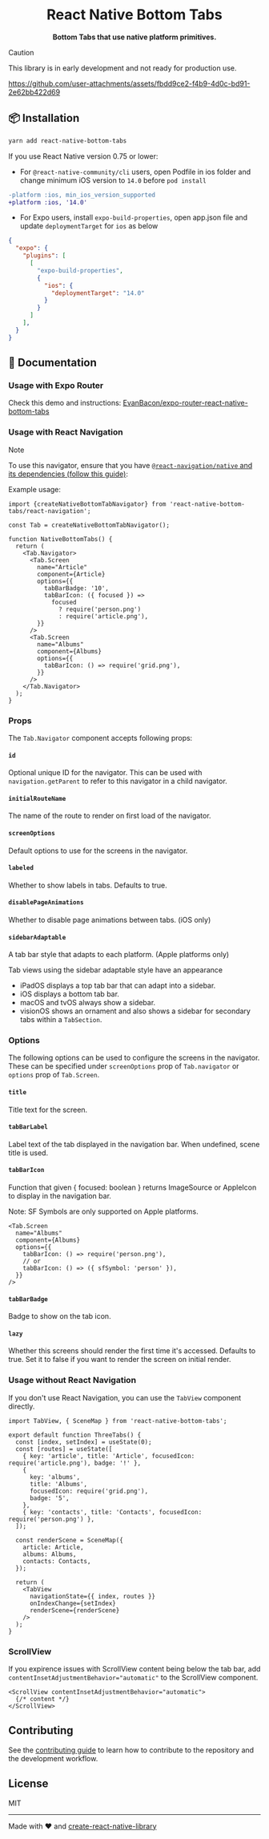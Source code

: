 <h1 align="center">
  React Native Bottom Tabs
</h1>

<p align="center">
  <strong>Bottom Tabs that use native platform primitives.</strong><br>
</p>

> [!CAUTION]
> This library is in early development and not ready for production use.

https://github.com/user-attachments/assets/fbdd9ce2-f4b9-4d0c-bd91-2e62bb422d69

## 📦 Installation

```sh
yarn add react-native-bottom-tabs
```

If you use React Native version 0.75 or lower:

- For `@react-native-community/cli` users, open Podfile in ios folder and change minimum iOS version to `14.0` before `pod install`

```patch
-platform :ios, min_ios_version_supported
+platform :ios, '14.0'
```

- For Expo users, install `expo-build-properties`, open app.json file and update `deploymentTarget` for `ios` as below

```json
{
  "expo": {
    "plugins": [
      [
        "expo-build-properties",
        {
          "ios": {
            "deploymentTarget": "14.0"
          }
        }
      ]
    ],
  }
}
```

## 📖 Documentation

### Usage with Expo Router

Check this demo and instructions: [EvanBacon/expo-router-react-native-bottom-tabs]( https://github.com/EvanBacon/expo-router-react-native-bottom-tabs)

### Usage with React Navigation

> [!NOTE]
> To use this navigator, ensure that you have [`@react-navigation/native` and its dependencies (follow this guide)](https://reactnavigation.org/docs/getting-started):

Example usage:

```tsx
import {createNativeBottomTabNavigator} from 'react-native-bottom-tabs/react-navigation';

const Tab = createNativeBottomTabNavigator();

function NativeBottomTabs() {
  return (
    <Tab.Navigator>
      <Tab.Screen
        name="Article"
        component={Article}
        options={{
          tabBarBadge: '10',
          tabBarIcon: ({ focused }) =>
            focused
              ? require('person.png')
              : require('article.png'),
        }}
      />
      <Tab.Screen
        name="Albums"
        component={Albums}
        options={{
          tabBarIcon: () => require('grid.png'),
        }}
      />
    </Tab.Navigator>
  );
}
```

### Props

The `Tab.Navigator` component accepts following props:

#### `id`

Optional unique ID for the navigator. This can be used with `navigation.getParent` to refer to this navigator in a child navigator.

#### `initialRouteName`

The name of the route to render on first load of the navigator.

#### `screenOptions`

Default options to use for the screens in the navigator.

#### `labeled`

Whether to show labels in tabs. Defaults to true.

#### `disablePageAnimations`

Whether to disable page animations between tabs. (iOS only)

#### `sidebarAdaptable`

A tab bar style that adapts to each platform. (Apple platforms only)

Tab views using the sidebar adaptable style have an appearance
- iPadOS displays a top tab bar that can adapt into a sidebar.
- iOS displays a bottom tab bar.
- macOS and tvOS always show a sidebar.
- visionOS shows an ornament and also shows a sidebar for secondary tabs within a `TabSection`.


### Options

The following options can be used to configure the screens in the navigator. These can be specified under `screenOptions` prop of `Tab.navigator` or `options` prop of `Tab.Screen`.

#### `title`

Title text for the screen.

#### `tabBarLabel`

Label text of the tab displayed in the navigation bar. When undefined, scene title is used.

#### `tabBarIcon`

Function that given { focused: boolean } returns ImageSource or AppleIcon to display in the navigation bar.

Note: SF Symbols are only supported on Apple platforms.

```tsx
<Tab.Screen
  name="Albums"
  component={Albums}
  options={{
    tabBarIcon: () => require('person.png'),
    // or
    tabBarIcon: () => ({ sfSymbol: 'person' }),
  }}
/>

```

#### `tabBarBadge`

Badge to show on the tab icon.

#### `lazy`

Whether this screens should render the first time it's accessed. Defaults to true. Set it to false if you want to render the screen on initial render.


### Usage without React Navigation

If you don't use React Navigation, you can use the `TabView` component directly.


```tsx
import TabView, { SceneMap } from 'react-native-bottom-tabs';

export default function ThreeTabs() {
  const [index, setIndex] = useState(0);
  const [routes] = useState([
    { key: 'article', title: 'Article', focusedIcon: require('article.png'), badge: '!' },
    {
      key: 'albums',
      title: 'Albums',
      focusedIcon: require('grid.png'),
      badge: '5',
    },
    { key: 'contacts', title: 'Contacts', focusedIcon: require('person.png') },
  ]);

  const renderScene = SceneMap({
    article: Article,
    albums: Albums,
    contacts: Contacts,
  });

  return (
    <TabView
      navigationState={{ index, routes }}
      onIndexChange={setIndex}
      renderScene={renderScene}
    />
  );
}
```

### ScrollView

If you expirence issues with ScrollView content being below the tab bar, add `contentInsetAdjustmentBehavior="automatic"` to the ScrollView component.


```tsx
<ScrollView contentInsetAdjustmentBehavior="automatic">
  {/* content */}
</ScrollView>
```

## Contributing

See the [contributing guide](CONTRIBUTING.md) to learn how to contribute to the repository and the development workflow.

## License

MIT

---

Made with ❤️ and [create-react-native-library](https://github.com/callstack/react-native-builder-bob)
